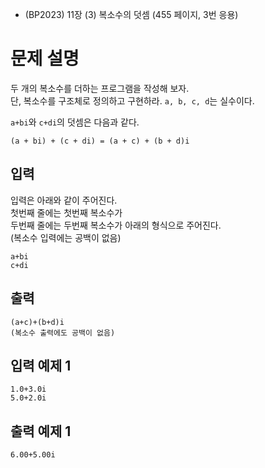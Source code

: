 - (BP2023) 11장 (3) 복소수의 덧셈 (455 페이지, 3번 응용)

# 문제 설명
두 개의 복소수를 더하는 프로그램을 작성해 보자.  
단, 복소수를 구조체로 정의하고 구현하라. `a, b, c, d`는 실수이다.

`a+bi`와 `c+di`의 덧셈은 다음과 같다.
```
(a + bi) + (c + di) = (a + c) + (b + d)i
```

## 입력
입력은 아래와 같이 주어진다.  
첫번째 줄에는 첫번째 복소수가  
두번째 줄에는 두번째 복소수가 아래의 형식으로 주어진다.  
(복소수 입력에는 공백이 없음)  

```
a+bi
c+di
```

## 출력
```
(a+c)+(b+d)i
(복소수 출력에도 공백이 없음)
```

## 입력 예제 1
```
1.0+3.0i
5.0+2.0i
```

## 출력 예제 1
```
6.00+5.00i
```
